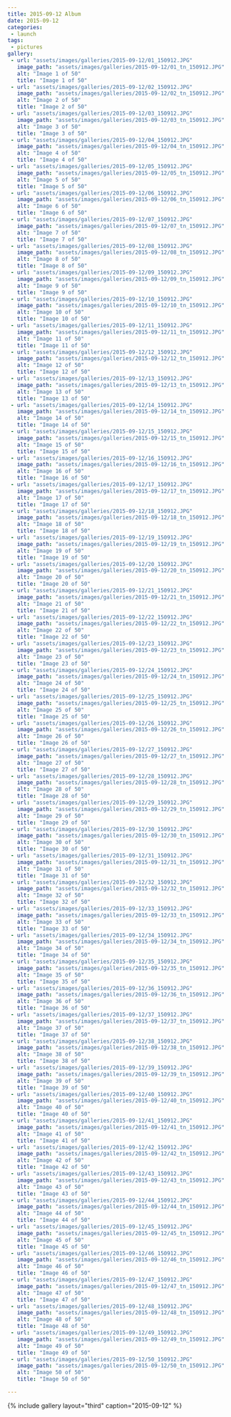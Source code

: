 ```yaml
---
title: 2015-09-12 Album
date: 2015-09-12
categories:
 - launch
tags:
 - pictures
gallery:
 - url: "assets/images/galleries/2015-09-12/01_150912.JPG"
   image_path: "assets/images/galleries/2015-09-12/01_tn_150912.JPG"
   alt: "Image 1 of 50"
   title: "Image 1 of 50"
 - url: "assets/images/galleries/2015-09-12/02_150912.JPG"
   image_path: "assets/images/galleries/2015-09-12/02_tn_150912.JPG"
   alt: "Image 2 of 50"
   title: "Image 2 of 50"
 - url: "assets/images/galleries/2015-09-12/03_150912.JPG"
   image_path: "assets/images/galleries/2015-09-12/03_tn_150912.JPG"
   alt: "Image 3 of 50"
   title: "Image 3 of 50"
 - url: "assets/images/galleries/2015-09-12/04_150912.JPG"
   image_path: "assets/images/galleries/2015-09-12/04_tn_150912.JPG"
   alt: "Image 4 of 50"
   title: "Image 4 of 50"
 - url: "assets/images/galleries/2015-09-12/05_150912.JPG"
   image_path: "assets/images/galleries/2015-09-12/05_tn_150912.JPG"
   alt: "Image 5 of 50"
   title: "Image 5 of 50"
 - url: "assets/images/galleries/2015-09-12/06_150912.JPG"
   image_path: "assets/images/galleries/2015-09-12/06_tn_150912.JPG"
   alt: "Image 6 of 50"
   title: "Image 6 of 50"
 - url: "assets/images/galleries/2015-09-12/07_150912.JPG"
   image_path: "assets/images/galleries/2015-09-12/07_tn_150912.JPG"
   alt: "Image 7 of 50"
   title: "Image 7 of 50"
 - url: "assets/images/galleries/2015-09-12/08_150912.JPG"
   image_path: "assets/images/galleries/2015-09-12/08_tn_150912.JPG"
   alt: "Image 8 of 50"
   title: "Image 8 of 50"
 - url: "assets/images/galleries/2015-09-12/09_150912.JPG"
   image_path: "assets/images/galleries/2015-09-12/09_tn_150912.JPG"
   alt: "Image 9 of 50"
   title: "Image 9 of 50"
 - url: "assets/images/galleries/2015-09-12/10_150912.JPG"
   image_path: "assets/images/galleries/2015-09-12/10_tn_150912.JPG"
   alt: "Image 10 of 50"
   title: "Image 10 of 50"
 - url: "assets/images/galleries/2015-09-12/11_150912.JPG"
   image_path: "assets/images/galleries/2015-09-12/11_tn_150912.JPG"
   alt: "Image 11 of 50"
   title: "Image 11 of 50"
 - url: "assets/images/galleries/2015-09-12/12_150912.JPG"
   image_path: "assets/images/galleries/2015-09-12/12_tn_150912.JPG"
   alt: "Image 12 of 50"
   title: "Image 12 of 50"
 - url: "assets/images/galleries/2015-09-12/13_150912.JPG"
   image_path: "assets/images/galleries/2015-09-12/13_tn_150912.JPG"
   alt: "Image 13 of 50"
   title: "Image 13 of 50"
 - url: "assets/images/galleries/2015-09-12/14_150912.JPG"
   image_path: "assets/images/galleries/2015-09-12/14_tn_150912.JPG"
   alt: "Image 14 of 50"
   title: "Image 14 of 50"
 - url: "assets/images/galleries/2015-09-12/15_150912.JPG"
   image_path: "assets/images/galleries/2015-09-12/15_tn_150912.JPG"
   alt: "Image 15 of 50"
   title: "Image 15 of 50"
 - url: "assets/images/galleries/2015-09-12/16_150912.JPG"
   image_path: "assets/images/galleries/2015-09-12/16_tn_150912.JPG"
   alt: "Image 16 of 50"
   title: "Image 16 of 50"
 - url: "assets/images/galleries/2015-09-12/17_150912.JPG"
   image_path: "assets/images/galleries/2015-09-12/17_tn_150912.JPG"
   alt: "Image 17 of 50"
   title: "Image 17 of 50"
 - url: "assets/images/galleries/2015-09-12/18_150912.JPG"
   image_path: "assets/images/galleries/2015-09-12/18_tn_150912.JPG"
   alt: "Image 18 of 50"
   title: "Image 18 of 50"
 - url: "assets/images/galleries/2015-09-12/19_150912.JPG"
   image_path: "assets/images/galleries/2015-09-12/19_tn_150912.JPG"
   alt: "Image 19 of 50"
   title: "Image 19 of 50"
 - url: "assets/images/galleries/2015-09-12/20_150912.JPG"
   image_path: "assets/images/galleries/2015-09-12/20_tn_150912.JPG"
   alt: "Image 20 of 50"
   title: "Image 20 of 50"
 - url: "assets/images/galleries/2015-09-12/21_150912.JPG"
   image_path: "assets/images/galleries/2015-09-12/21_tn_150912.JPG"
   alt: "Image 21 of 50"
   title: "Image 21 of 50"
 - url: "assets/images/galleries/2015-09-12/22_150912.JPG"
   image_path: "assets/images/galleries/2015-09-12/22_tn_150912.JPG"
   alt: "Image 22 of 50"
   title: "Image 22 of 50"
 - url: "assets/images/galleries/2015-09-12/23_150912.JPG"
   image_path: "assets/images/galleries/2015-09-12/23_tn_150912.JPG"
   alt: "Image 23 of 50"
   title: "Image 23 of 50"
 - url: "assets/images/galleries/2015-09-12/24_150912.JPG"
   image_path: "assets/images/galleries/2015-09-12/24_tn_150912.JPG"
   alt: "Image 24 of 50"
   title: "Image 24 of 50"
 - url: "assets/images/galleries/2015-09-12/25_150912.JPG"
   image_path: "assets/images/galleries/2015-09-12/25_tn_150912.JPG"
   alt: "Image 25 of 50"
   title: "Image 25 of 50"
 - url: "assets/images/galleries/2015-09-12/26_150912.JPG"
   image_path: "assets/images/galleries/2015-09-12/26_tn_150912.JPG"
   alt: "Image 26 of 50"
   title: "Image 26 of 50"
 - url: "assets/images/galleries/2015-09-12/27_150912.JPG"
   image_path: "assets/images/galleries/2015-09-12/27_tn_150912.JPG"
   alt: "Image 27 of 50"
   title: "Image 27 of 50"
 - url: "assets/images/galleries/2015-09-12/28_150912.JPG"
   image_path: "assets/images/galleries/2015-09-12/28_tn_150912.JPG"
   alt: "Image 28 of 50"
   title: "Image 28 of 50"
 - url: "assets/images/galleries/2015-09-12/29_150912.JPG"
   image_path: "assets/images/galleries/2015-09-12/29_tn_150912.JPG"
   alt: "Image 29 of 50"
   title: "Image 29 of 50"
 - url: "assets/images/galleries/2015-09-12/30_150912.JPG"
   image_path: "assets/images/galleries/2015-09-12/30_tn_150912.JPG"
   alt: "Image 30 of 50"
   title: "Image 30 of 50"
 - url: "assets/images/galleries/2015-09-12/31_150912.JPG"
   image_path: "assets/images/galleries/2015-09-12/31_tn_150912.JPG"
   alt: "Image 31 of 50"
   title: "Image 31 of 50"
 - url: "assets/images/galleries/2015-09-12/32_150912.JPG"
   image_path: "assets/images/galleries/2015-09-12/32_tn_150912.JPG"
   alt: "Image 32 of 50"
   title: "Image 32 of 50"
 - url: "assets/images/galleries/2015-09-12/33_150912.JPG"
   image_path: "assets/images/galleries/2015-09-12/33_tn_150912.JPG"
   alt: "Image 33 of 50"
   title: "Image 33 of 50"
 - url: "assets/images/galleries/2015-09-12/34_150912.JPG"
   image_path: "assets/images/galleries/2015-09-12/34_tn_150912.JPG"
   alt: "Image 34 of 50"
   title: "Image 34 of 50"
 - url: "assets/images/galleries/2015-09-12/35_150912.JPG"
   image_path: "assets/images/galleries/2015-09-12/35_tn_150912.JPG"
   alt: "Image 35 of 50"
   title: "Image 35 of 50"
 - url: "assets/images/galleries/2015-09-12/36_150912.JPG"
   image_path: "assets/images/galleries/2015-09-12/36_tn_150912.JPG"
   alt: "Image 36 of 50"
   title: "Image 36 of 50"
 - url: "assets/images/galleries/2015-09-12/37_150912.JPG"
   image_path: "assets/images/galleries/2015-09-12/37_tn_150912.JPG"
   alt: "Image 37 of 50"
   title: "Image 37 of 50"
 - url: "assets/images/galleries/2015-09-12/38_150912.JPG"
   image_path: "assets/images/galleries/2015-09-12/38_tn_150912.JPG"
   alt: "Image 38 of 50"
   title: "Image 38 of 50"
 - url: "assets/images/galleries/2015-09-12/39_150912.JPG"
   image_path: "assets/images/galleries/2015-09-12/39_tn_150912.JPG"
   alt: "Image 39 of 50"
   title: "Image 39 of 50"
 - url: "assets/images/galleries/2015-09-12/40_150912.JPG"
   image_path: "assets/images/galleries/2015-09-12/40_tn_150912.JPG"
   alt: "Image 40 of 50"
   title: "Image 40 of 50"
 - url: "assets/images/galleries/2015-09-12/41_150912.JPG"
   image_path: "assets/images/galleries/2015-09-12/41_tn_150912.JPG"
   alt: "Image 41 of 50"
   title: "Image 41 of 50"
 - url: "assets/images/galleries/2015-09-12/42_150912.JPG"
   image_path: "assets/images/galleries/2015-09-12/42_tn_150912.JPG"
   alt: "Image 42 of 50"
   title: "Image 42 of 50"
 - url: "assets/images/galleries/2015-09-12/43_150912.JPG"
   image_path: "assets/images/galleries/2015-09-12/43_tn_150912.JPG"
   alt: "Image 43 of 50"
   title: "Image 43 of 50"
 - url: "assets/images/galleries/2015-09-12/44_150912.JPG"
   image_path: "assets/images/galleries/2015-09-12/44_tn_150912.JPG"
   alt: "Image 44 of 50"
   title: "Image 44 of 50"
 - url: "assets/images/galleries/2015-09-12/45_150912.JPG"
   image_path: "assets/images/galleries/2015-09-12/45_tn_150912.JPG"
   alt: "Image 45 of 50"
   title: "Image 45 of 50"
 - url: "assets/images/galleries/2015-09-12/46_150912.JPG"
   image_path: "assets/images/galleries/2015-09-12/46_tn_150912.JPG"
   alt: "Image 46 of 50"
   title: "Image 46 of 50"
 - url: "assets/images/galleries/2015-09-12/47_150912.JPG"
   image_path: "assets/images/galleries/2015-09-12/47_tn_150912.JPG"
   alt: "Image 47 of 50"
   title: "Image 47 of 50"
 - url: "assets/images/galleries/2015-09-12/48_150912.JPG"
   image_path: "assets/images/galleries/2015-09-12/48_tn_150912.JPG"
   alt: "Image 48 of 50"
   title: "Image 48 of 50"
 - url: "assets/images/galleries/2015-09-12/49_150912.JPG"
   image_path: "assets/images/galleries/2015-09-12/49_tn_150912.JPG"
   alt: "Image 49 of 50"
   title: "Image 49 of 50"
 - url: "assets/images/galleries/2015-09-12/50_150912.JPG"
   image_path: "assets/images/galleries/2015-09-12/50_tn_150912.JPG"
   alt: "Image 50 of 50"
   title: "Image 50 of 50"

---
```


{% include gallery layout="third" caption="2015-09-12" %}
